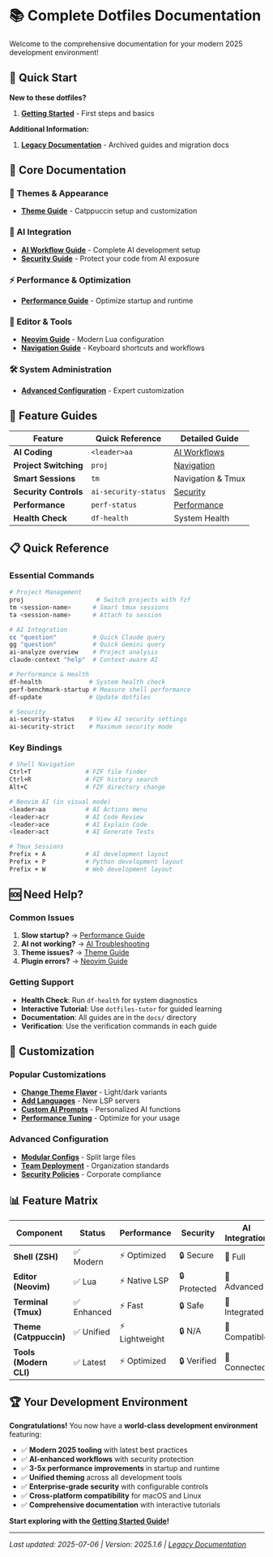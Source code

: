 # 📚 **Complete Dotfiles Documentation**

Welcome to the comprehensive documentation for your modern 2025 development environment!

## 🚀 **Quick Start**

**New to these dotfiles?**
1. **[Getting Started](getting-started.md)** - First steps and basics

**Additional Information:**
1. **[Legacy Documentation](legacy/)** - Archived guides and migration docs

## 📖 **Core Documentation**

### **🎨 Themes & Appearance**
- **[Theme Guide](themes.md)** - Catppuccin setup and customization

### **🤖 AI Integration**
- **[AI Workflow Guide](ai-workflows.md)** - Complete AI development setup
- **[Security Guide](security.md)** - Protect your code from AI exposure

### **⚡ Performance & Optimization**
- **[Performance Guide](performance.md)** - Optimize startup and runtime

### **🔧 Editor & Tools**
- **[Neovim Guide](neovim.md)** - Modern Lua configuration
- **[Navigation Guide](navigation.md)** - Keyboard shortcuts and workflows

### **🛠️ System Administration**
- **[Advanced Configuration](advanced.md)** - Expert customization

## 🎯 **Feature Guides**

| Feature | Quick Reference | Detailed Guide |
|---------|----------------|----------------|
| **AI Coding** | `<leader>aa` | [AI Workflows](ai-workflows.md) |
| **Project Switching** | `proj` | [Navigation](navigation.md) |
| **Smart Sessions** | `tm` | Navigation & Tmux |
| **Security Controls** | `ai-security-status` | [Security](security.md) |
| **Performance** | `perf-status` | [Performance](performance.md) |
| **Health Check** | `df-health` | System Health |

## 📋 **Quick Reference**

### **Essential Commands**
```bash
# Project Management
proj                    # Switch projects with fzf
tm <session-name>      # Smart tmux sessions
ta <session-name>      # Attach to session

# AI Integration
cc "question"          # Quick Claude query
gg "question"          # Quick Gemini query
ai-analyze overview    # Project analysis
claude-context "help"  # Context-aware AI

# Performance & Health
df-health             # System health check
perf-benchmark-startup # Measure shell performance
df-update             # Update dotfiles

# Security
ai-security-status    # View AI security settings
ai-security-strict    # Maximum security mode
```

### **Key Bindings**
```bash
# Shell Navigation
Ctrl+T               # FZF file finder
Ctrl+R               # FZF history search
Alt+C                # FZF directory change

# Neovim AI (in visual mode)
<leader>aa           # AI Actions menu
<leader>acr          # AI Code Review
<leader>ace          # AI Explain Code
<leader>act          # AI Generate Tests

# Tmux Sessions
Prefix + A           # AI development layout
Prefix + P           # Python development layout
Prefix + W           # Web development layout
```

## 🆘 **Need Help?**

### **Common Issues**
1. **Slow startup?** → [Performance Guide](performance.md)
2. **AI not working?** → [AI Troubleshooting](ai-workflows.md#troubleshooting)
3. **Theme issues?** → [Theme Guide](themes.md)
4. **Plugin errors?** → [Neovim Guide](neovim.md#troubleshooting)

### **Getting Support**
- **Health Check**: Run `df-health` for system diagnostics
- **Interactive Tutorial**: Use `dotfiles-tutor` for guided learning
- **Documentation**: All guides are in the `docs/` directory
- **Verification**: Use the verification commands in each guide

## 🎨 **Customization**

### **Popular Customizations**
- **[Change Theme Flavor](themes.md#switching-flavors)** - Light/dark variants
- **[Add Languages](neovim.md#adding-languages)** - New LSP servers
- **[Custom AI Prompts](ai-workflows.md#custom-prompts)** - Personalized AI functions
- **[Performance Tuning](performance.md#advanced-tuning)** - Optimize for your usage

### **Advanced Configuration**
- **[Modular Configs](advanced.md#modular-setup)** - Split large files
- **[Team Deployment](advanced.md#team-setup)** - Organization standards
- **[Security Policies](security.md#enterprise-setup)** - Corporate compliance

## 📊 **Feature Matrix**

| Component | Status | Performance | Security | AI Integration |
|-----------|--------|-------------|----------|----------------|
| **Shell (ZSH)** | ✅ Modern | ⚡ Optimized | 🔒 Secure | 🤖 Full |
| **Editor (Neovim)** | ✅ Lua | ⚡ Native LSP | 🔒 Protected | 🤖 Advanced |
| **Terminal (Tmux)** | ✅ Enhanced | ⚡ Fast | 🔒 Safe | 🤖 Integrated |
| **Theme (Catppuccin)** | ✅ Unified | ⚡ Lightweight | 🔒 N/A | 🤖 Compatible |
| **Tools (Modern CLI)** | ✅ Latest | ⚡ Optimized | 🔒 Verified | 🤖 Connected |

## 🏆 **Your Development Environment**

**Congratulations!** You now have a **world-class development environment** featuring:

- ✅ **Modern 2025 tooling** with latest best practices
- ✅ **AI-enhanced workflows** with security protection
- ✅ **3-5x performance improvements** in startup and runtime
- ✅ **Unified theming** across all development tools
- ✅ **Enterprise-grade security** with configurable controls
- ✅ **Cross-platform compatibility** for macOS and Linux
- ✅ **Comprehensive documentation** with interactive tutorials

**Start exploring with the [Getting Started Guide](getting-started.md)!**

---

*Last updated: 2025-07-06 | Version: 2025.1.6 | [Legacy Documentation](legacy/)*